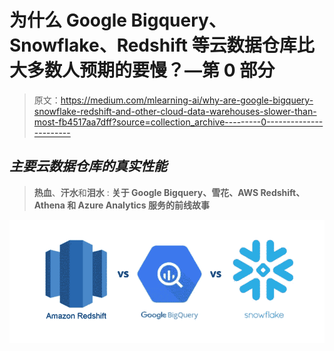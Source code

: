 # 为什么 Google Bigquery、Snowflake、Redshift 等云数据仓库比大多数人预期的要慢？—第 0 部分

> 原文：<https://medium.com/mlearning-ai/why-are-google-bigquery-snowflake-redshift-and-other-cloud-data-warehouses-slower-than-most-fb4517aa7dff?source=collection_archive---------0----------------------->

## *主要云数据仓库的真实性能*

> **热血**、**汗水**和**泪水** : **关于 Google Bigquery、雪花、AWS Redshift、Athena 和 Azure Analytics 服务的前线故事**

![](img/c29708e0cc5968efeeb2a6cf363bb925.png)